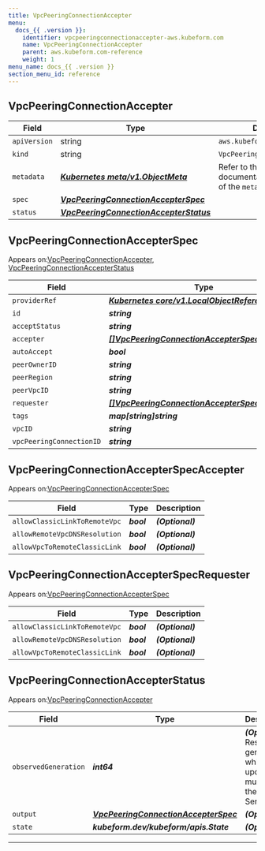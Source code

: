 ```yaml
---
title: VpcPeeringConnectionAccepter
menu:
  docs_{{ .version }}:
    identifier: vpcpeeringconnectionaccepter-aws.kubeform.com
    name: VpcPeeringConnectionAccepter
    parent: aws.kubeform.com-reference
    weight: 1
menu_name: docs_{{ .version }}
section_menu_id: reference
---
```


## VpcPeeringConnectionAccepter
| Field | Type | Description |
| ------ | ----- | ----------- |
| `apiVersion` | string | `aws.kubeform.com/v1alpha1` |
|    `kind` | string | `VpcPeeringConnectionAccepter` |
| `metadata` | ***[Kubernetes meta/v1.ObjectMeta](https://kubernetes.io/docs/reference/generated/kubernetes-api/v1.13/#objectmeta-v1-meta)***|Refer to the Kubernetes API documentation for the fields of the `metadata` field.|
| `spec` | ***[VpcPeeringConnectionAccepterSpec](#VpcPeeringConnectionAccepterSpec)***||
| `status` | ***[VpcPeeringConnectionAccepterStatus](#VpcPeeringConnectionAccepterStatus)***||
## VpcPeeringConnectionAccepterSpec

Appears on:[VpcPeeringConnectionAccepter](#VpcPeeringConnectionAccepter), [VpcPeeringConnectionAccepterStatus](#VpcPeeringConnectionAccepterStatus)

| Field | Type | Description |
| ------ | ----- | ----------- |
| `providerRef` | ***[Kubernetes core/v1.LocalObjectReference](https://kubernetes.io/docs/reference/generated/kubernetes-api/v1.13/#localobjectreference-v1-core)***||
| `id` | ***string***||
| `acceptStatus` | ***string***| ***(Optional)*** |
| `accepter` | ***[[]VpcPeeringConnectionAccepterSpecAccepter](#VpcPeeringConnectionAccepterSpecAccepter)***| ***(Optional)*** |
| `autoAccept` | ***bool***| ***(Optional)*** |
| `peerOwnerID` | ***string***| ***(Optional)*** |
| `peerRegion` | ***string***| ***(Optional)*** |
| `peerVpcID` | ***string***| ***(Optional)*** |
| `requester` | ***[[]VpcPeeringConnectionAccepterSpecRequester](#VpcPeeringConnectionAccepterSpecRequester)***| ***(Optional)*** |
| `tags` | ***map[string]string***| ***(Optional)*** |
| `vpcID` | ***string***| ***(Optional)*** |
| `vpcPeeringConnectionID` | ***string***||
## VpcPeeringConnectionAccepterSpecAccepter

Appears on:[VpcPeeringConnectionAccepterSpec](#VpcPeeringConnectionAccepterSpec)

| Field | Type | Description |
| ------ | ----- | ----------- |
| `allowClassicLinkToRemoteVpc` | ***bool***| ***(Optional)*** |
| `allowRemoteVpcDNSResolution` | ***bool***| ***(Optional)*** |
| `allowVpcToRemoteClassicLink` | ***bool***| ***(Optional)*** |
## VpcPeeringConnectionAccepterSpecRequester

Appears on:[VpcPeeringConnectionAccepterSpec](#VpcPeeringConnectionAccepterSpec)

| Field | Type | Description |
| ------ | ----- | ----------- |
| `allowClassicLinkToRemoteVpc` | ***bool***| ***(Optional)*** |
| `allowRemoteVpcDNSResolution` | ***bool***| ***(Optional)*** |
| `allowVpcToRemoteClassicLink` | ***bool***| ***(Optional)*** |
## VpcPeeringConnectionAccepterStatus

Appears on:[VpcPeeringConnectionAccepter](#VpcPeeringConnectionAccepter)

| Field | Type | Description |
| ------ | ----- | ----------- |
| `observedGeneration` | ***int64***| ***(Optional)*** Resource generation, which is updated on mutation by the API Server.|
| `output` | ***[VpcPeeringConnectionAccepterSpec](#VpcPeeringConnectionAccepterSpec)***| ***(Optional)*** |
| `state` | ***kubeform.dev/kubeform/apis.State***| ***(Optional)*** |
---
